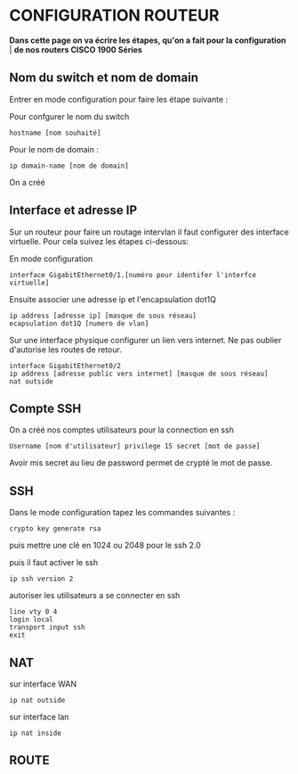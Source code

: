 # CONFIGURATION ROUTEUR 
**Dans cette page on va écrire les étapes, qu'on a fait pour la configuration** |
**de nos routers CISCO 1900 Séries**

## Nom du switch et nom de domain

Entrer en mode configuration pour faire les étape suivante :

Pour confgurer le nom du switch
```
hostname [nom souhaité]
```
Pour le nom de domain :
```
ip domain-name [nom de domain]
```
On a créé
## Interface et adresse IP
Sur un routeur pour faire un routage intervlan il faut configurer des interface virtuelle. Pour cela suivez les étapes ci-dessous:

En mode configuration 
```
interface GigabitEthernet0/1.[numéro pour identifer l'interfce virtuelle]
```
Ensuite associer une adresse ip et l'encapsulation dot1Q
```
ip address [adresse ip] [masque de sous réseau]
ecapsulation dot1Q [numero de vlan]
```

Sur une interface physique configurer un lien vers internet. Ne pas oublier d'autorise les routes de retour.
```
interface GigabitEthernet0/2
ip address [adresse public vers internet] [masque de sous réseau]
nat outside
```
## Compte SSH 

On a créé nos comptes utilisateurs pour la connection en ssh 

```
Username [nom d'utilisateur] privilege 15 secret [mot de passe]
```
Avoir mis secret au lieu de password permet de crypté le mot de passe.

## SSH
Dans le mode configuration tapez les commandes suivantes :

```
crypto key generate rsa
```
puis mettre une clé en 1024 ou 2048 pour le ssh 2.0 

puis il faut activer le ssh 

```
ip ssh version 2
```
autoriser les utilisateurs a se connecter en ssh

```
line vty 0 4
login local
transport input ssh
exit
```

## NAT
sur interface WAN 
```
ip nat outside
```
sur interface lan
```
ip nat inside
```

## ROUTE